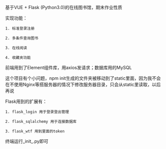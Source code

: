 基于VUE + Flask (Python3.0)的在线图书馆，期末作业性质

实现功能：

    1. 标准登录注册

    2. 多条件查询图书

    3. 在线阅读

    4. 收藏夹功能
    
前端用到了Element组件库，用axios发请求；数据库用的MySQL

这个项目有个小问题，npm init生成的文件夹被移动到了static里面，因为我不会在不使用Nginx等搭服务器的情况下修改服务器目录，只会从static里读取，以后再说

Flask用到的扩展有：

    1. flask_login 用于登录登出管理 

    2. flask_sqlalchemy 用于连接数据库

    3. flask_wtf 用到里面的token

终端运行_init_.py即可
